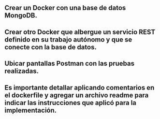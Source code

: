 ## Crear un Docker con una base de datos MongoDB.

## Crear otro Docker que albergue un servicio REST definido en su trabajo autónomo y que se conecte con la base de datos.

## Ubicar pantallas Postman con las pruebas realizadas.

## Es importante detallar aplicando comentarios en el dockerfile y agregar un archivo readme para indicar las instrucciones que aplicó para la implementación.
